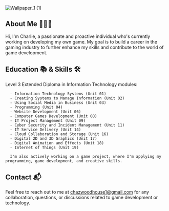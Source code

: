 ![Wallpaper_1 (1)](https://github.com/CharlieWoodhouse/CharlieWoodhouse/assets/147112008/7351718a-1fa3-43b7-aba7-aad86a3f8896)

## About Me 🙋🏻‍♂️
Hi, I'm Charlie, a passionate and proactive individual who's currently working on developing my own game. My goal is to build a career in the gaming industry to further enhance my skills and contribute to the world of game development.

## Education 📚 & Skills 🛠️
Level 3 Extended Diploma in Information Technology modules:
  
      - Information Technology Systems (Unit 01)
      - Creating Systems to Manage Information (Unit 02)
      - Using Social Media in Business (Unit 03)
      - Programming (Unit 04)
      - Website Development (Unit 06)
      - Computer Games Development (Unit 08)
      - IT Project Management (Unit 09)
      - Cyber Security and Incident Management (Unit 11)
      - IT Service Delivery (Unit 14)
      - Cloud Collaboration and Storage (Unit 16)
      - Digital 2D and 3D Graphics (Unit 17)
      - Digital Animation and Effects (Unit 18)
      - Internet of Things (Unit 19)

      I'm also actively working on a game project, where I'm applying my programming, game development, and creative skills.

## Contact 📬
Feel free to reach out to me at chazwoodhouse1@gmail.com for any collaboration, questions, or discussions related to game development or technology.

<!---
CharlieWoodhouse/CharlieWoodhouse is a ✨ special ✨ repository because its `README.md` (this file) appears on your GitHub profile.
You can click the Preview link to take a look at your changes.
--->
